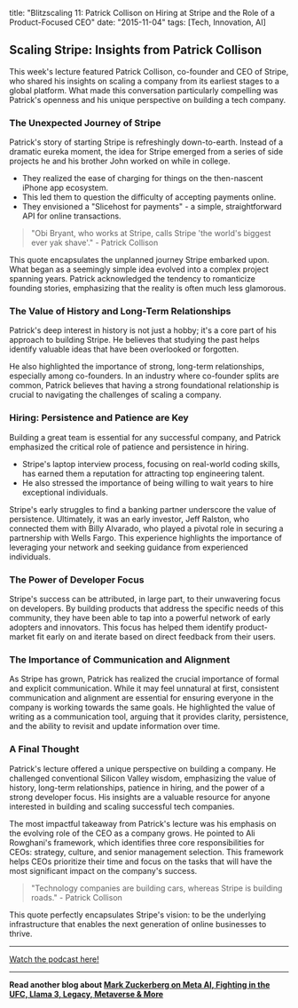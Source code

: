 

title: "Blitzscaling 11: Patrick Collison on Hiring at Stripe and the Role of a Product-Focused CEO"
date: "2015-11-04"
tags: [Tech, Innovation, AI]


## Scaling Stripe: Insights from Patrick Collison

This week's lecture featured Patrick Collison, co-founder and CEO of Stripe, who shared his insights on scaling a company from its earliest stages to a global platform. What made this conversation particularly compelling was Patrick's openness and his unique perspective on building a tech company. 

### The Unexpected Journey of Stripe

Patrick's story of starting Stripe is refreshingly down-to-earth. Instead of a dramatic eureka moment, the idea for Stripe emerged from a series of side projects he and his brother John worked on while in college. 

* They realized the ease of charging for things on the then-nascent iPhone app ecosystem.
* This led them to question the difficulty of accepting payments online.
* They envisioned a "Slicehost for payments" - a simple, straightforward API for online transactions.

> "Obi Bryant, who works at Stripe, calls Stripe 'the world's biggest ever yak shave'." - Patrick Collison

This quote encapsulates the unplanned journey Stripe embarked upon. What began as a seemingly simple idea evolved into a complex project spanning years. Patrick acknowledged the tendency to romanticize founding stories, emphasizing that the reality is often much less glamorous.

### The Value of History and Long-Term Relationships

Patrick's deep interest in history is not just a hobby; it's a core part of his approach to building Stripe. He believes that studying the past helps identify valuable ideas that have been overlooked or forgotten. 

He also highlighted the importance of strong, long-term relationships, especially among co-founders. In an industry where co-founder splits are common, Patrick believes that having a strong foundational relationship is crucial to navigating the challenges of scaling a company.

### Hiring: Persistence and Patience are Key

Building a great team is essential for any successful company, and Patrick emphasized the critical role of patience and persistence in hiring. 

* Stripe's laptop interview process, focusing on real-world coding skills, has earned them a reputation for attracting top engineering talent.
* He also stressed the importance of being willing to wait years to hire exceptional individuals.

Stripe's early struggles to find a banking partner underscore the value of persistence. Ultimately, it was an early investor, Jeff Ralston, who connected them with Billy Alvarado, who played a pivotal role in securing a partnership with Wells Fargo. This experience highlights the importance of leveraging your network and seeking guidance from experienced individuals.

### The Power of Developer Focus

Stripe's success can be attributed, in large part, to their unwavering focus on developers. By building products that address the specific needs of this community, they have been able to tap into a powerful network of early adopters and innovators. This focus has helped them identify product-market fit early on and iterate based on direct feedback from their users.

### The Importance of Communication and Alignment

As Stripe has grown, Patrick has realized the crucial importance of formal and explicit communication. While it may feel unnatural at first, consistent communication and alignment are essential for ensuring everyone in the company is working towards the same goals. He highlighted the value of writing as a communication tool, arguing that it provides clarity, persistence, and the ability to revisit and update information over time.

### A Final Thought

Patrick's lecture offered a unique perspective on building a company. He challenged conventional Silicon Valley wisdom, emphasizing the value of history, long-term relationships, patience in hiring, and the power of a strong developer focus. His insights are a valuable resource for anyone interested in building and scaling successful tech companies.

The most impactful takeaway from Patrick's lecture was his emphasis on the evolving role of the CEO as a company grows. He pointed to Ali Rowghani's framework, which identifies three core responsibilities for CEOs: strategy, culture, and senior management selection. This framework helps CEOs prioritize their time and focus on the tasks that will have the most significant impact on the company's success. 

> "Technology companies are building cars, whereas Stripe is building roads." - Patrick Collison 

This quote perfectly encapsulates Stripe's vision: to be the underlying infrastructure that enables the next generation of online businesses to thrive.

---

<a href="https://youtube.com/watch?v=qrDZhAxpKrQ" target="_blank">Watch the podcast here!</a>


---

**Read another blog about [Mark Zuckerberg on Meta AI, Fighting in the UFC, Llama 3, Legacy, Metaverse & More](./20240418-markzuckerberg-robertonickson)**
